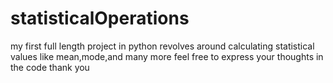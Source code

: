 # statisticalOperations
my first full length project in python revolves around calculating statistical values like mean,mode,and many more
feel free to express your thoughts in the code
thank you
